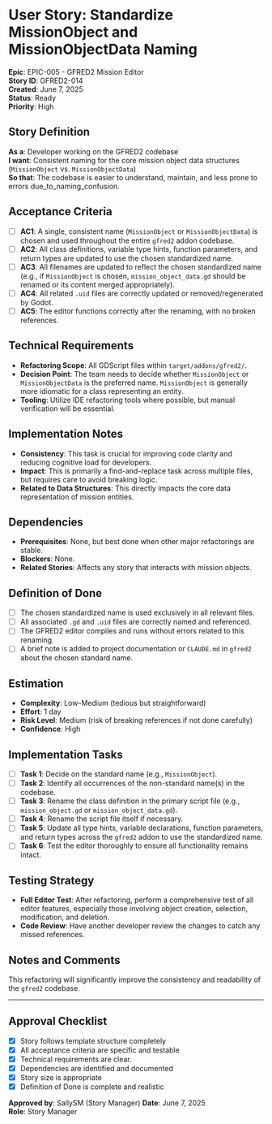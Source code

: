 # User Story: Standardize MissionObject and MissionObjectData Naming

**Epic**: EPIC-005 - GFRED2 Mission Editor  
**Story ID**: GFRED2-014  
**Created**: June 7, 2025  
**Status**: Ready  
**Priority**: High

## Story Definition
**As a**: Developer working on the GFRED2 codebase  
**I want**: Consistent naming for the core mission object data structures (`MissionObject` vs. `MissionObjectData`)  
**So that**: The codebase is easier to understand, maintain, and less prone to errors due_to_naming_confusion.

## Acceptance Criteria
- [ ] **AC1**: A single, consistent name (`MissionObject` or `MissionObjectData`) is chosen and used throughout the entire `gfred2` addon codebase.
- [ ] **AC2**: All class definitions, variable type hints, function parameters, and return types are updated to use the chosen standardized name.
- [ ] **AC3**: All filenames are updated to reflect the chosen standardized name (e.g., if `MissionObject` is chosen, `mission_object_data.gd` should be renamed or its content merged appropriately).
- [ ] **AC4**: All related `.uid` files are correctly updated or removed/regenerated by Godot.
- [ ] **AC5**: The editor functions correctly after the renaming, with no broken references.

## Technical Requirements
- **Refactoring Scope**: All GDScript files within `target/addons/gfred2/`.
- **Decision Point**: The team needs to decide whether `MissionObject` or `MissionObjectData` is the preferred name. `MissionObject` is generally more idiomatic for a class representing an entity.
- **Tooling**: Utilize IDE refactoring tools where possible, but manual verification will be essential.

## Implementation Notes
- **Consistency**: This task is crucial for improving code clarity and reducing cognitive load for developers.
- **Impact**: This is primarily a find-and-replace task across multiple files, but requires care to avoid breaking logic.
- **Related to Data Structures**: This directly impacts the core data representation of mission entities.

## Dependencies
- **Prerequisites**: None, but best done when other major refactorings are stable.
- **Blockers**: None.
- **Related Stories**: Affects any story that interacts with mission objects.

## Definition of Done
- [ ] The chosen standardized name is used exclusively in all relevant files.
- [ ] All associated `.gd` and `.uid` files are correctly named and referenced.
- [ ] The GFRED2 editor compiles and runs without errors related to this renaming.
- [ ] A brief note is added to project documentation or `CLAUDE.md` in `gfred2` about the chosen standard name.

## Estimation
- **Complexity**: Low-Medium (tedious but straightforward)
- **Effort**: 1 day
- **Risk Level**: Medium (risk of breaking references if not done carefully)
- **Confidence**: High

## Implementation Tasks
- [ ] **Task 1**: Decide on the standard name (e.g., `MissionObject`).
- [ ] **Task 2**: Identify all occurrences of the non-standard name(s) in the codebase.
- [ ] **Task 3**: Rename the class definition in the primary script file (e.g., `mission_object.gd` or `mission_object_data.gd`).
- [ ] **Task 4**: Rename the script file itself if necessary.
- [ ] **Task 5**: Update all type hints, variable declarations, function parameters, and return types across the `gfred2` addon to use the standardized name.
- [ ] **Task 6**: Test the editor thoroughly to ensure all functionality remains intact.

## Testing Strategy
- **Full Editor Test**: After refactoring, perform a comprehensive test of all editor features, especially those involving object creation, selection, modification, and deletion.
- **Code Review**: Have another developer review the changes to catch any missed references.

## Notes and Comments
This refactoring will significantly improve the consistency and readability of the `gfred2` codebase.

---

## Approval Checklist
- [x] Story follows template structure completely
- [x] All acceptance criteria are specific and testable
- [x] Technical requirements are clear.
- [x] Dependencies are identified and documented
- [x] Story size is appropriate
- [x] Definition of Done is complete and realistic

**Approved by**: SallySM (Story Manager) **Date**: June 7, 2025  
**Role**: Story Manager
